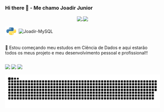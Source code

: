 ### Hi there 👋 - Me chamo Joadir Junior

<div align="center">
  <a href="https://github.com/TMKaT">
    <img align="center" src="https://github-readme-stats.vercel.app/api?username=TMKaT&show_icons=true&theme=calm" />
   </a>
  <a href="https://github.com/TMKaT">
   <img align="center" src="https://github-readme-stats.vercel.app/api/top-langs/?username=TMKaT&layout=compact&theme=calm" />
  </a>
</div>
  
<div align="left" style="display: inline_block"><br>
  <img align="center" alt="Joadir-Python" height="30" width="40" src="https://raw.githubusercontent.com/devicons/devicon/master/icons/python/python-original.svg" />
  <img align="center" alt="Joadir-MySQL" height="30" width="40" src="https://cdn.jsdelivr.net/gh/devicons/devicon/icons/mysql/mysql-original.svg" />


##

📘 Estou começando meu estudos em Ciência de Dados e aqui estarão todos os meus projeto e meu desenvolvimento pessoal e profissional!!

##
  
  
  
<div> 
  <a href = "mailto:junior.jdj@hotmail.com"><img src="https://img.shields.io/badge/Microsoft_Outlook-0078D4?style=for-the-badge&logo=microsoft-outlook&logoColor=whit" target="_blank"></a>
  <a href = "mailto:junior.jdj1@gmail.com"><img src="https://img.shields.io/badge/-Gmail-%23333?style=for-the-badge&logo=gmail&logoColor=white" target="_blank"></a>
  <a href = "www.linkedin.com/in/joadir/" target="_blank"><img src="https://img.shields.io/badge/-LinkedIn-%230077B5?style=for-the-badge&logo=linkedin&logoColor=white" target="_blank"></a> 
  
  ![Snake animation](https://github.com/TMKaT/TMKaT/blob/output/github-contribution-grid-snake.svg)
  
</div>
